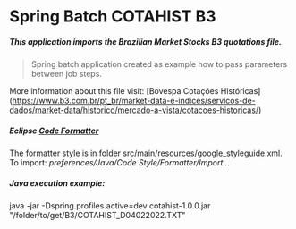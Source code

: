 # Spring Batch COTAHIST B3  

##### This application imports the Brazilian Market Stocks B3 quotations file.   

> Spring batch application created as example how to pass parameters between job steps.   

More information about this file visit: [Bovespa Cotações Históricas] (https://www.b3.com.br/pt_br/market-data-e-indices/servicos-de-dados/market-data/historico/mercado-a-vista/cotacoes-historicas/)

##### Eclipse [Code Formatter](https://github.com/google/styleguide/blob/gh-pages/eclipse-java-google-style.xml)   
The formatter style is in folder src/main/resources/google_styleguide.xml.   
To import: _preferences/Java/Code Style/Formatter/Import..._   


##### Java execution example:   
java -jar -Dspring.profiles.active=dev cotahist-1.0.0.jar "/folder/to/get/B3/COTAHIST_D04022022.TXT"

